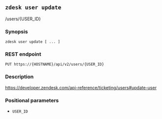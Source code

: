 ## `zdesk user update`

/users/{USER_ID}

### Synopsis

    zdesk user update [ ... ]

### REST endpoint

    PUT https://{HOSTNAME}/api/v2/users/{USER_ID}

### Description

https://developer.zendesk.com/api-reference/ticketing/users#update-user

### Positional parameters

* `USER_ID`

